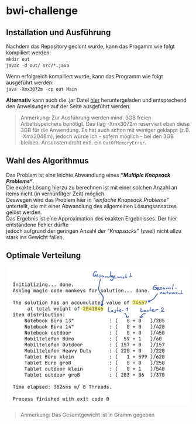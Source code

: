 # bwi-challenge

## Installation und Ausführung
Nachdem das Repository geclont wurde, kann das Progamm wie folgt kompiliert werden:<br/>
`mkdir out`<br/>
`javac -d out/ src/*.java`

Wenn erfolgreich kompiliert wurde, kann das Programm wie folgt ausgeführt werden:<br/>
`java -Xmx3072m -cp out Main`

**Alternativ** kann auch die .jar Datei [hier](https://github.com/ariogato/bwi-challenge/releases/tag/v1.0) heruntergeladen 
und entsprechend den Anweisungen auf der Seite ausgeführt werden. 

>Anmerkung: Zur Ausführung werden mind. 3GB freien Arbeitsspeichers benötigt. Das flag -Xmx3072m reserviert eben diese 3GB für die Anwendung.
Es hat auch schon mit weniger geklappt (z.B. -Xmx2048m), jedoch würde ich - sofern möglich - bei den 3GB bleiben. Ansonsten droht evtl. ein `OutOfMemoryError`.

## Wahl des Algorithmus
Das Problem ist eine leichte Abwandlung eines ***"Multiple Knapsack Problems"***.<br/>
Die exakte Lösung hierzu zu berechnen ist mit einer solchen Anzahl an items nicht (in vernünfitger Zeit) möglich.<br/>
Deswegen wird das Problem hier in *"einfache Knapsack Probleme"* unterteilt, die mit einer Abwandlung des allgemeinen Lösungsansatzes gelöst werden.<br/>
Das Ergebnis ist eine Approximation des exakten Ergebnisses. Der hier entstandene Fehler dürfte<br/>
jedoch aufgrund der geringen Anzahl der *"Knapsacks"* (zwei) nicht allzu stark ins Gewicht fallen.

## Optimale Verteilung
<img src="res/screenshot.png" width="500" ><br/>
>Anmerkung: Das Gesamtgewicht ist in Gramm gegeben

